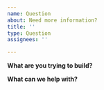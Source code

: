 ```yaml
---
name: Question
about: Need more information?
title: ''
type: Question
assignees: ''

---
```


**What are you trying to build?**
<!-- A concise description of what the overall goal or project is. -->

**What can we help with?**
<!-- Describe what's unclear, or that we can help with. -->
